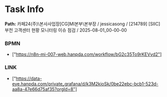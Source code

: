 # Task Info

**Path:** 카페24(주)\본사사업장\[CG]MI본부\본부장 / jessicasong / [214789] [SIIC] 부천 고객센터 현황 모니터링 이슈 점검 / 2025-08-01_00-00-00

### BPMN
- ["https://n8n-mi-007-web.hanpda.com/workflow/bG2c35To9rKEVvd2"]

### LINK
- ["https://data-eye.hanpda.com/private_grafana/d/k3M2kioSk/0be22ebc-bcb1-523d-aa8a-47e66d75af35?orgId=8"]

